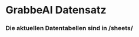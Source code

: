 





















































































































































































































































































































































































































































# GrabbeAI Datensatz





### Die aktuellen Datentabellen sind in /sheets/


